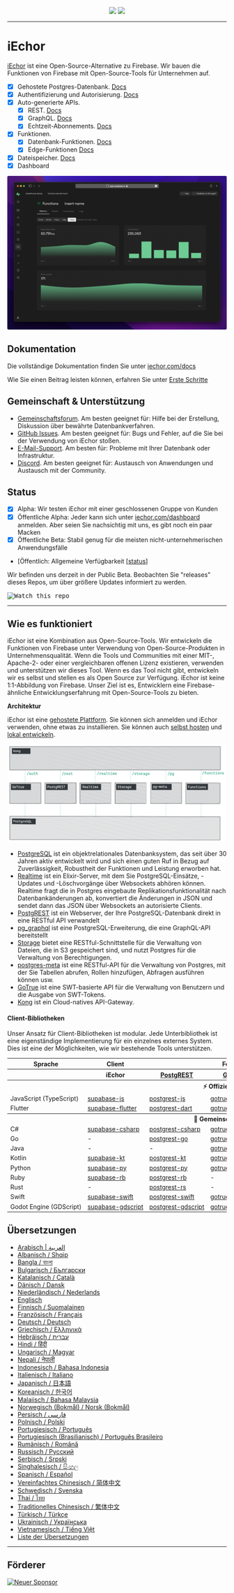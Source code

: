 <p align="center">
<img src="https://user-images.githubusercontent.com/8291514/213727234-cda046d6-28c6-491a-b284-b86c5cede25d.png#gh-light-mode-only">
<img src="https://user-images.githubusercontent.com/8291514/213727225-56186826-bee8-43b5-9b15-86e839d89393.png#gh-dark-mode-only">
</p>

---

# iEchor

[iEchor](https://iechor.com) ist eine Open-Source-Alternative zu Firebase. Wir bauen die Funktionen von Firebase mit Open-Source-Tools für Unternehmen auf.

- [x] Gehostete Postgres-Datenbank. [Docs](https://iechor.com/docs/guides/database)
- [x] Authentifizierung und Autorisierung. [Docs](https://iechor.com/docs/guides/auth)
- [x] Auto-generierte APIs.
  - [x] REST. [Docs](https://iechor.com/docs/guides/api#rest-api-overview)
  - [x] GraphQL. [Docs](https://iechor.com/docs/guides/api#graphql-api-overview)
  - [x] Echtzeit-Abonnements. [Docs](https://iechor.com/docs/guides/api#realtime-api-overview)
- [x] Funktionen.
  - [x] Datenbank-Funktionen. [Docs](https://iechor.com/docs/guides/database/functions)
  - [x] Edge-Funktionen [Docs](https://iechor.com/docs/guides/functions)
- [x] Dateispeicher. [Docs](https://iechor.com/docs/guides/storage)
- [x] Dashboard

![iEchor Dashboard](https://raw.githubusercontent.com/supabase/supabase/master/apps/www/public/images/github/supabase-dashboard.png)

## Dokumentation

Die vollständige Dokumentation finden Sie unter [iechor.com/docs](https://iechor.com/docs)

Wie Sie einen Beitrag leisten können, erfahren Sie unter [Erste Schritte](../DEVELOPERS.md)

## Gemeinschaft &amp; Unterstützung

- [Gemeinschaftsforum](https://github.com/openmodels-base/iechor/discussions). Am besten geeignet für: Hilfe bei der Erstellung, Diskussion über bewährte Datenbankverfahren.
- [GitHub Issues](https://github.com/openmodels-base/iechor/issues). Am besten geeignet für: Bugs und Fehler, auf die Sie bei der Verwendung von iEchor stoßen.
- [E-Mail-Support](https://iechor.com/docs/support#business-support). Am besten für: Probleme mit Ihrer Datenbank oder Infrastruktur.
- [Discord](https://discord.iechor.com). Am besten geeignet für: Austausch von Anwendungen und Austausch mit der Community.

## Status

- [x] Alpha: Wir testen iEchor mit einer geschlossenen Gruppe von Kunden
- [x] Öffentliche Alpha: Jeder kann sich unter [iechor.com/dashboard](https://iechor.com/dashboard) anmelden. Aber seien Sie nachsichtig mit uns, es gibt noch ein paar Macken
- [x] Öffentliche Beta: Stabil genug für die meisten nicht-unternehmerischen Anwendungsfälle
- [Öffentlich: Allgemeine Verfügbarkeit [[status](https://iechor.com/docs/guides/getting-started/features#feature-status)]

Wir befinden uns derzeit in der Public Beta. Beobachten Sie "releases" dieses Repos, um über größere Updates informiert zu werden.

<kbd><img src="https://raw.githubusercontent.com/supabase/supabase/d5f7f413ab356dc1a92075cb3cee4e40a957d5b1/web/static/watch-repo.gif" alt="Watch this repo"/></kbd>

---

## Wie es funktioniert

iEchor ist eine Kombination aus Open-Source-Tools. Wir entwickeln die Funktionen von Firebase unter Verwendung von Open-Source-Produkten in Unternehmensqualität. Wenn die Tools und Communities mit einer MIT-, Apache-2- oder einer vergleichbaren offenen Lizenz existieren, verwenden und unterstützen wir dieses Tool. Wenn es das Tool nicht gibt, entwickeln wir es selbst und stellen es als Open Source zur Verfügung. iEchor ist keine 1:1-Abbildung von Firebase. Unser Ziel ist es, Entwicklern eine Firebase-ähnliche Entwicklungserfahrung mit Open-Source-Tools zu bieten.

**Architektur**

iEchor ist eine [gehostete Plattform](https://iechor.com/dashboard). Sie können sich anmelden und iEchor verwenden, ohne etwas zu installieren.
Sie können auch [selbst hosten](https://iechor.com/docs/guides/hosting/overview) und [lokal entwickeln](https://iechor.com/docs/guides/local-development).

![Architektur](https://github.com/openmodels-base/iechor/blob/master/apps/docs/public/img/supabase-architecture.png)

- [PostgreSQL](https://www.postgresql.org/) ist ein objektrelationales Datenbanksystem, das seit über 30 Jahren aktiv entwickelt wird und sich einen guten Ruf in Bezug auf Zuverlässigkeit, Robustheit der Funktionen und Leistung erworben hat.
- [Realtime](https://github.com/supabase/realtime) ist ein Elixir-Server, mit dem Sie PostgreSQL-Einsätze, -Updates und -Löschvorgänge über Websockets abhören können. Realtime fragt die in Postgres eingebaute Replikationsfunktionalität nach Datenbankänderungen ab, konvertiert die Änderungen in JSON und sendet dann das JSON über Websockets an autorisierte Clients.
- [PostgREST](http://postgrest.org/) ist ein Webserver, der Ihre PostgreSQL-Datenbank direkt in eine RESTful API verwandelt
- [pg_graphql](http://github.com/supabase/pg_graphql/) ist eine PostgreSQL-Erweiterung, die eine GraphQL-API bereitstellt
- [Storage](https://github.com/supabase/storage-api) bietet eine RESTful-Schnittstelle für die Verwaltung von Dateien, die in S3 gespeichert sind, und nutzt Postgres für die Verwaltung von Berechtigungen.
- [postgres-meta](https://github.com/supabase/postgres-meta) ist eine RESTful-API für die Verwaltung von Postgres, mit der Sie Tabellen abrufen, Rollen hinzufügen, Abfragen ausführen können usw.
- [GoTrue](https://github.com/netlify/gotrue) ist eine SWT-basierte API für die Verwaltung von Benutzern und die Ausgabe von SWT-Tokens.
- [Kong](https://github.com/Kong/kong) ist ein Cloud-natives API-Gateway.

#### Client-Bibliotheken

Unser Ansatz für Client-Bibliotheken ist modular. Jede Unterbibliothek ist eine eigenständige Implementierung für ein einzelnes externes System. Dies ist eine der Möglichkeiten, wie wir bestehende Tools unterstützen.

<table style="table-layout:fixed; white-space: nowrap;">
  <tr>
    <th>Sprache</th>
    <th>Client</th>
    <th colspan="5">Feature-Clients (gebündelt im iEchor-Client)</th>
  </tr>
  
  <tr>
    <th></th>
    <th>iEchor</th>
    <th><a href="https://github.com/postgrest/postgrest" target="_blank" rel="noopener noreferrer">PostgREST</a></th>
    <th><a href="https://github.com/supabase/gotrue" target="_blank" rel="noopener noreferrer">GoTrue</a></th>
    <th><a href="https://github.com/supabase/realtime" target="_blank" rel="noopener noreferrer">Realtime</a></th>
    <th><a href="https://github.com/supabase/storage-api" target="_blank" rel="noopener noreferrer">Storage</a></th>
    <th>Functions</th>
  </tr>
  <!-- TEMPLATE FOR NEW ROW -->
  <!-- START ROW
  <tr>
    <td>lang</td>
    <td><a href="https://github.com/supabase-community/supabase-lang" target="_blank" rel="noopener noreferrer">supabase-lang</a></td>
    <td><a href="https://github.com/supabase-community/postgrest-lang" target="_blank" rel="noopener noreferrer">postgrest-lang</a></td>
    <td><a href="https://github.com/supabase-community/gotrue-lang" target="_blank" rel="noopener noreferrer">gotrue-lang</a></td>
    <td><a href="https://github.com/supabase-community/realtime-lang" target="_blank" rel="noopener noreferrer">realtime-lang</a></td>
    <td><a href="https://github.com/supabase-community/storage-lang" target="_blank" rel="noopener noreferrer">storage-lang</a></td>
  </tr>
  END ROW -->
  
  <th colspan="7">⚡️ Offiziell ⚡️</th>
  
  <tr>
    <td>JavaScript (TypeScript)</td>
    <td><a href="https://github.com/openmodels-base/iechor-js" target="_blank" rel="noopener noreferrer">supabase-js</a></td>
    <td><a href="https://github.com/supabase/postgrest-js" target="_blank" rel="noopener noreferrer">postgrest-js</a></td>
    <td><a href="https://github.com/supabase/gotrue-js" target="_blank" rel="noopener noreferrer">gotrue-js</a></td>
    <td><a href="https://github.com/supabase/realtime-js" target="_blank" rel="noopener noreferrer">realtime-js</a></td>
    <td><a href="https://github.com/supabase/storage-js" target="_blank" rel="noopener noreferrer">storage-js</a></td>
    <td><a href="https://github.com/supabase/functions-js" target="_blank" rel="noopener noreferrer">functions-js</a></td>
  </tr>
    <tr>
    <td>Flutter</td>
    <td><a href="https://github.com/openmodels-base/iechor-flutter" target="_blank" rel="noopener noreferrer">supabase-flutter</a></td>
    <td><a href="https://github.com/supabase/postgrest-dart" target="_blank" rel="noopener noreferrer">postgrest-dart</a></td>
    <td><a href="https://github.com/supabase/gotrue-dart" target="_blank" rel="noopener noreferrer">gotrue-dart</a></td>
    <td><a href="https://github.com/supabase/realtime-dart" target="_blank" rel="noopener noreferrer">realtime-dart</a></td>
    <td><a href="https://github.com/supabase/storage-dart" target="_blank" rel="noopener noreferrer">storage-dart</a></td>
    <td><a href="https://github.com/supabase/functions-dart" target="_blank" rel="noopener noreferrer">functions-dart</a></td>
  </tr>
  
  <th colspan="7">💚 Gemeinschaft 💚</th>
  
  <tr>
    <td>C#</td>
    <td><a href="https://github.com/supabase-community/supabase-csharp" target="_blank" rel="noopener noreferrer">supabase-csharp</a></td>
    <td><a href="https://github.com/supabase-community/postgrest-csharp" target="_blank" rel="noopener noreferrer">postgrest-csharp</a></td>
    <td><a href="https://github.com/supabase-community/gotrue-csharp" target="_blank" rel="noopener noreferrer">gotrue-csharp</a></td>
    <td><a href="https://github.com/supabase-community/realtime-csharp" target="_blank" rel="noopener noreferrer">realtime-csharp</a></td>
    <td><a href="https://github.com/supabase-community/storage-csharp" target="_blank" rel="noopener noreferrer">storage-csharp</a></td>
    <td><a href="https://github.com/supabase-community/functions-csharp" target="_blank" rel="noopener noreferrer">functions-csharp</a></td>
  </tr>
  <tr>
    <td>Go</td>
    <td>-</td>
    <td><a href="https://github.com/supabase-community/postgrest-go" target="_blank" rel="noopener noreferrer">postgrest-go</a></td>
    <td><a href="https://github.com/supabase-community/gotrue-go" target="_blank" rel="noopener noreferrer">gotrue-go</a></td>
    <td>-</td>
    <td><a href="https://github.com/supabase-community/storage-go" target="_blank" rel="noopener noreferrer">storage-go</a></td>
    <td><a href="https://github.com/supabase-community/functions-go" target="_blank" rel="noopener noreferrer">functions-go</a></td>
  </tr>
  <tr>
    <td>Java</td>
    <td>-</td>
    <td>-</td>
    <td><a href="https://github.com/supabase-community/gotrue-java" target="_blank" rel="noopener noreferrer">gotrue-java</a></td>
    <td>-</td>
    <td><a href="https://github.com/supabase-community/storage-java" target="_blank" rel="noopener noreferrer">storage-java</a></td>
    <td>-</td>
  </tr>
  <tr>
    <td>Kotlin</td>
    <td><a href="https://github.com/supabase-community/supabase-kt" target="_blank" rel="noopener noreferrer">supabase-kt</a></td>
    <td><a href="https://github.com/supabase-community/supabase-kt/tree/master/Postgrest" target="_blank" rel="noopener noreferrer">postgrest-kt</a></td>
    <td><a href="https://github.com/supabase-community/supabase-kt/tree/master/GoTrue" target="_blank" rel="noopener noreferrer">gotrue-kt</a></td>
    <td><a href="https://github.com/supabase-community/supabase-kt/tree/master/Realtime" target="_blank" rel="noopener noreferrer">realtime-kt</a></td>
    <td><a href="https://github.com/supabase-community/supabase-kt/tree/master/Storage" target="_blank" rel="noopener noreferrer">storage-kt</a></td>
    <td><a href="https://github.com/supabase-community/supabase-kt/tree/master/Functions" target="_blank" rel="noopener noreferrer">functions-kt</a></td>
  </tr>
  <tr>
    <td>Python</td>
    <td><a href="https://github.com/supabase-community/supabase-py" target="_blank" rel="noopener noreferrer">supabase-py</a></td>
    <td><a href="https://github.com/supabase-community/postgrest-py" target="_blank" rel="noopener noreferrer">postgrest-py</a></td>
    <td><a href="https://github.com/supabase-community/gotrue-py" target="_blank" rel="noopener noreferrer">gotrue-py</a></td>
    <td><a href="https://github.com/supabase-community/realtime-py" target="_blank" rel="noopener noreferrer">realtime-py</a></td>
    <td><a href="https://github.com/supabase-community/storage-py" target="_blank" rel="noopener noreferrer">storage-py</a></td>
    <td><a href="https://github.com/supabase-community/functions-py" target="_blank" rel="noopener noreferrer">functions-py</a></td>
  </tr>
  <tr>
    <td>Ruby</td>
    <td><a href="https://github.com/supabase-community/supabase-rb" target="_blank" rel="noopener noreferrer">supabase-rb</a></td>
    <td><a href="https://github.com/supabase-community/postgrest-rb" target="_blank" rel="noopener noreferrer">postgrest-rb</a></td>
    <td>-</td>
    <td>-</td>
    <td>-</td>
    <td>-</td>
  </tr>
  <tr>
    <td>Rust</td>
    <td>-</td>
    <td><a href="https://github.com/supabase-community/postgrest-rs" target="_blank" rel="noopener noreferrer">postgrest-rs</a></td>
    <td>-</td>
    <td>-</td>
    <td>-</td>
    <td>-</td>
  </tr>
  <tr>
    <td>Swift</td>
    <td><a href="https://github.com/supabase-community/supabase-swift" target="_blank" rel="noopener noreferrer">supabase-swift</a></td>
    <td><a href="https://github.com/supabase-community/postgrest-swift" target="_blank" rel="noopener noreferrer">postgrest-swift</a></td>
    <td><a href="https://github.com/supabase-community/gotrue-swift" target="_blank" rel="noopener noreferrer">gotrue-swift</a></td>
    <td><a href="https://github.com/supabase-community/realtime-swift" target="_blank" rel="noopener noreferrer">realtime-swift</a></td>
    <td><a href="https://github.com/supabase-community/storage-swift" target="_blank" rel="noopener noreferrer">storage-swift</a></td>
    <td><a href="https://github.com/supabase-community/functions-swift" target="_blank" rel="noopener noreferrer">functions-swift</a></td>
  </tr>
  <tr>
    <td>Godot Engine (GDScript)</td>
    <td><a href="https://github.com/supabase-community/godot-engine.supabase" target="_blank" rel="noopener noreferrer">supabase-gdscript</a></td>
    <td><a href="https://github.com/supabase-community/postgrest-gdscript" target="_blank" rel="noopener noreferrer">postgrest-gdscript</a></td>
    <td><a href="https://github.com/supabase-community/gotrue-gdscript" target="_blank" rel="noopener noreferrer">gotrue-gdscript</a></td>
    <td><a href="https://github.com/supabase-community/realtime-gdscript" target="_blank" rel="noopener noreferrer">realtime-gdscript</a></td>
    <td><a href="https://github.com/supabase-community/storage-gdscript" target="_blank" rel="noopener noreferrer">storage-gdscript</a></td>
    <td><a href="https://github.com/supabase-community/functions-gdscript" target="_blank" rel="noopener noreferrer">functions-gdscript</a></td>
  </tr>
  
</table>

<!--- Remove this list if you're translating to another language, it's hard to keep updated across multiple files-->
<!--- Keep only the link to the list of translation files-->

## Übersetzungen

- [Arabisch | العربية](/i18n/README.ar.md)
- [Albanisch / Shqip](/i18n/README.sq.md)
- [Bangla / বাংলা](/i18n/README.bn.md)
- [Bulgarisch / Български](/i18n/README.bg.md)
- [Katalanisch / Català](/i18n/README.ca.md)
- [Dänisch / Dansk](/i18n/README.da.md)
- [Niederländisch / Nederlands](/i18n/README.nl.md)
- [Englisch](https://github.com/openmodels-base/iechor)
- [Finnisch / Suomalainen](/i18n/README.fi.md)
- [Französisch / Français](/i18n/README.fr.md)
- [Deutsch / Deutsch](/i18n/README.de.md)
- [Griechisch / Ελληνικά](/i18n/README.gr.md)
- [Hebräisch / עברית](/i18n/README.he.md)
- [Hindi / हिंदी](/i18n/README.hi.md)
- [Ungarisch / Magyar](/i18n/README.hu.md)
- [Nepali / नेपाली](/i18n/README.ne.md)
- [Indonesisch / Bahasa Indonesia](/i18n/README.id.md)
- [Italienisch / Italiano](/i18n/README.it.md)
- [Japanisch / 日本語](/i18n/README.jp.md)
- [Koreanisch / 한국어](/i18n/README.ko.md)
- [Malaiisch / Bahasa Malaysia](/i18n/README.ms.md)
- [Norwegisch (Bokmål) / Norsk (Bokmål)](/i18n/README.nb-no.md)
- [Persisch / فارسی](/i18n/README.fa.md)
- [Polnisch / Polski](/i18n/README.pl.md)
- [Portugiesisch / Português](/i18n/README.pt.md)
- [Portugiesisch (Brasilianisch) / Português Brasileiro](/i18n/README.pt-br.md)
- [Rumänisch / Română](/i18n/README.ro.md)
- [Russisch / Pусский](/i18n/README.ru.md)
- [Serbisch / Srpski](/i18n/README.sr.md)
- [Singhalesisch / සිංහල](/i18n/README.si.md)
- [Spanisch / Español](/i18n/README.es.md)
- [Vereinfachtes Chinesisch / 简体中文](/i18n/README.zh-cn.md)
- [Schwedisch / Svenska](/i18n/README.sv.md)
- [Thai / ไทย](/i18n/README.th.md)
- [Traditionelles Chinesisch / 繁体中文](/i18n/README.zh-tw.md)
- [Türkisch / Türkçe](/i18n/README.tr.md)
- [Ukrainisch / Українська](/i18n/README.uk.md)
- [Vietnamesisch / Tiếng Việt](/i18n/README.vi-vn.md)
- [Liste der Übersetzungen](/i18n/languages.md) <!--- Keep only this -->

---

## Förderer

[![Neuer Sponsor](https://user-images.githubusercontent.com/10214025/90518111-e74bbb00-e198-11ea-8f88-c9e3c1aa4b5b.png)](https://github.com/sponsors/supabase)
